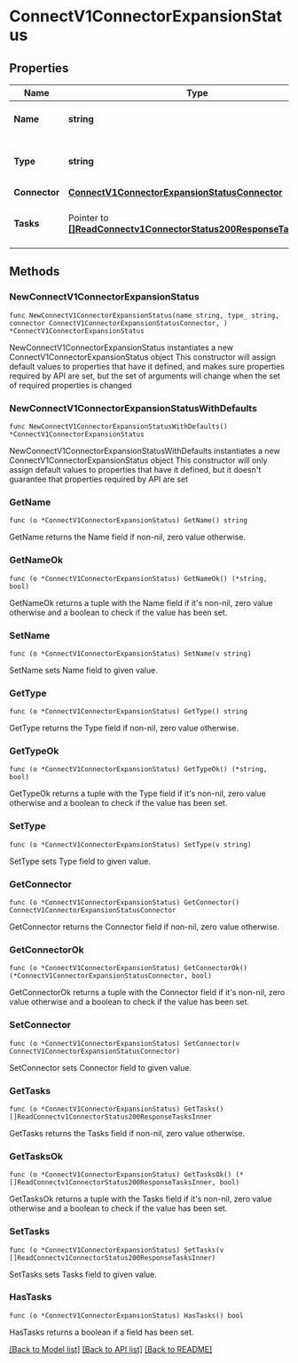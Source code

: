 # ConnectV1ConnectorExpansionStatus

## Properties

Name | Type | Description | Notes
------------ | ------------- | ------------- | -------------
**Name** | **string** | The name of the connector. | 
**Type** | **string** | Type of connector, sink or source. | 
**Connector** | [**ConnectV1ConnectorExpansionStatusConnector**](ConnectV1ConnectorExpansionStatusConnector.md) |  | 
**Tasks** | Pointer to [**[]ReadConnectv1ConnectorStatus200ResponseTasksInner**](ReadConnectv1ConnectorStatus200ResponseTasksInner.md) | A map containing the task status. | [optional] 

## Methods

### NewConnectV1ConnectorExpansionStatus

`func NewConnectV1ConnectorExpansionStatus(name string, type_ string, connector ConnectV1ConnectorExpansionStatusConnector, ) *ConnectV1ConnectorExpansionStatus`

NewConnectV1ConnectorExpansionStatus instantiates a new ConnectV1ConnectorExpansionStatus object
This constructor will assign default values to properties that have it defined,
and makes sure properties required by API are set, but the set of arguments
will change when the set of required properties is changed

### NewConnectV1ConnectorExpansionStatusWithDefaults

`func NewConnectV1ConnectorExpansionStatusWithDefaults() *ConnectV1ConnectorExpansionStatus`

NewConnectV1ConnectorExpansionStatusWithDefaults instantiates a new ConnectV1ConnectorExpansionStatus object
This constructor will only assign default values to properties that have it defined,
but it doesn't guarantee that properties required by API are set

### GetName

`func (o *ConnectV1ConnectorExpansionStatus) GetName() string`

GetName returns the Name field if non-nil, zero value otherwise.

### GetNameOk

`func (o *ConnectV1ConnectorExpansionStatus) GetNameOk() (*string, bool)`

GetNameOk returns a tuple with the Name field if it's non-nil, zero value otherwise
and a boolean to check if the value has been set.

### SetName

`func (o *ConnectV1ConnectorExpansionStatus) SetName(v string)`

SetName sets Name field to given value.


### GetType

`func (o *ConnectV1ConnectorExpansionStatus) GetType() string`

GetType returns the Type field if non-nil, zero value otherwise.

### GetTypeOk

`func (o *ConnectV1ConnectorExpansionStatus) GetTypeOk() (*string, bool)`

GetTypeOk returns a tuple with the Type field if it's non-nil, zero value otherwise
and a boolean to check if the value has been set.

### SetType

`func (o *ConnectV1ConnectorExpansionStatus) SetType(v string)`

SetType sets Type field to given value.


### GetConnector

`func (o *ConnectV1ConnectorExpansionStatus) GetConnector() ConnectV1ConnectorExpansionStatusConnector`

GetConnector returns the Connector field if non-nil, zero value otherwise.

### GetConnectorOk

`func (o *ConnectV1ConnectorExpansionStatus) GetConnectorOk() (*ConnectV1ConnectorExpansionStatusConnector, bool)`

GetConnectorOk returns a tuple with the Connector field if it's non-nil, zero value otherwise
and a boolean to check if the value has been set.

### SetConnector

`func (o *ConnectV1ConnectorExpansionStatus) SetConnector(v ConnectV1ConnectorExpansionStatusConnector)`

SetConnector sets Connector field to given value.


### GetTasks

`func (o *ConnectV1ConnectorExpansionStatus) GetTasks() []ReadConnectv1ConnectorStatus200ResponseTasksInner`

GetTasks returns the Tasks field if non-nil, zero value otherwise.

### GetTasksOk

`func (o *ConnectV1ConnectorExpansionStatus) GetTasksOk() (*[]ReadConnectv1ConnectorStatus200ResponseTasksInner, bool)`

GetTasksOk returns a tuple with the Tasks field if it's non-nil, zero value otherwise
and a boolean to check if the value has been set.

### SetTasks

`func (o *ConnectV1ConnectorExpansionStatus) SetTasks(v []ReadConnectv1ConnectorStatus200ResponseTasksInner)`

SetTasks sets Tasks field to given value.

### HasTasks

`func (o *ConnectV1ConnectorExpansionStatus) HasTasks() bool`

HasTasks returns a boolean if a field has been set.


[[Back to Model list]](../README.md#documentation-for-models) [[Back to API list]](../README.md#documentation-for-api-endpoints) [[Back to README]](../README.md)


